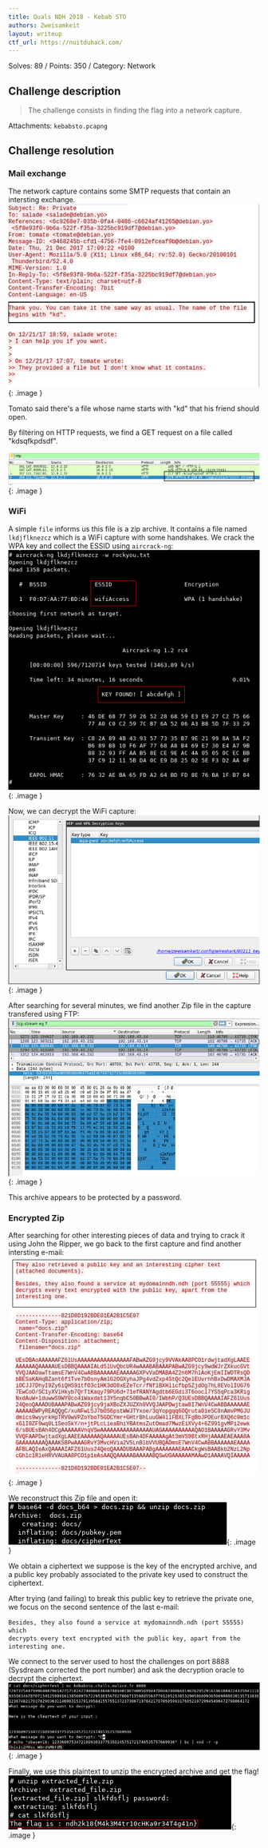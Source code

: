 ```yaml
---
title: Quals NDH 2018 - Kebab STO
authors: Zweisamkeit
layout: writeup
ctf_url: https://nuitduhack.com/
---
```

Solves: 89 / Points: 350 / Category: Network

## Challenge description
> The challenge consists in finding the flag into a network capture.

Attachments: `kebabsto.pcapng`

## Challenge resolution
### Mail exchange
The network capture contains some SMTP requests that contain an intersting exchange.
![smtp_file.png](/assets/ndh18-kebab-smtp_file.png){: .image }

Tomato said there's a file whose name starts with "kd" that his friend should open.

By filtering on HTTP requests, we find a GET request on a file called "kdsqfkpdsdf".

![http_get_zip.png](/assets/ndh18-kebab-http_get_zip.png){: .image }

### WiFi
A simple `file` informs us this file is a zip archive.
It contains a file named `lkdjflknezcz` which is a WiFi capture with some handshakes.
We crack the WPA key and collect the ESSID using `aircrack-ng`:
![kebab-aircrack.png](/assets/ndh18-kebab-aircrack.png){: .image }

Now, we can decrypt the WiFi capture:
![wifi_decrypt.png](/assets/ndh18-kebab-wifi_decrypt.png){: .image }

After searching for several minutes, we find another Zip file in the capture transfered using FTP:
![kebab-zip_wifi.png](/assets/ndh18-kebab-zip_wifi.png){: .image }

This archive appears to be protected by a password.

### Encrypted Zip
After searching for other interesting pieces of data and trying to crack it using John the Ripper, we go back to the first capture and find another intersting e-mail:
![kebab-mail_key.png](/assets/ndh18-kebab-mail_key.png){: .image }

We reconstruct this Zip file and open it:
![kebab-b64_zip.png](/assets/ndh18-kebab-b64_zip.png){: .image }

We obtain a ciphertext we suppose is the key of the encrypted archive, and a public key probably associated to the private key used to construct the ciphertext.

After trying (and failing) to break this public key to retrieve the private one, we focus on the second sentence of the last e-mail:
```
Besides, they also found a service at mydomainndh.ndh (port 55555) which
decrypts every text encrypted with the public key, apart from the
interesting one.
```

We connect to the server used to host the challenges on port 8888 (Sysdream corrected the port number) and ask the decryption oracle to decrypt the ciphertext.
![kebab-plaintext.png](/assets/ndh18-kebab-plaintext.png){: .image }

Finally, we use this plaintext to unzip the encrypted archive and get the flag!
![kebab-flag.png](/assets/ndh18-kebab-flag.png){: .image }
